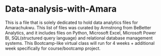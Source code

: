 # Data-analysis-with-Amara
This is a file that is solely dedicated to hold data analytics files for Amarachukwu. This list of files was curated by Armstrong from BeBetter Analytics, and it includes files on Python, Microsoft Excel, Microsoft Power BI, SQL(structured query language) and relational database management systems.
This Bootcamp-like virtual class will run for 4 weeks + additional week specifically for course/bootcamp project.
